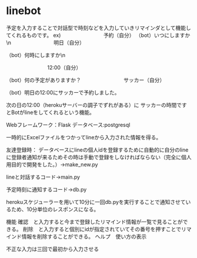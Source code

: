 # linebot
予定を入力することで対話型で時刻などを入力していきリマインダとして機能してくれるものです。
ex)
　　　　　　　　予約（自分）
   （bot）いつにしますか\n
　　　　　　　　明日（自分）

   （bot）何時にしますか\n
   
　　　　　　　　12:00（自分）

   （bot）何の予定がありますか？
　　　　　　　　サッカー（自分）
    
   （bot）明日の12:00にサッカーで予約しました。
   
   次の日の12:00（herokuサーバーの調子でずれがある）に  サッカーの時間ですとBotがlineをしてくれるという機能。
  
  Webフレームワーク：Flask
  データベース:postgresql
  
  一時的にExcelファイルをつかってlineから入力された情報を得る。

友達登録時：
データベースにlineの個人idを登録するために自動的に自分のlineに登録者通知が来るためその時は手動で登録をしなければならない（完全に個人用目的で開発をした。）→make_new.py

lineと対話するコード→main.py

予定時刻に通知するコード→db.py

herokuスケジューラーを用いて10分に一回db.pyを実行することで通知させているため、10分単位のレスポンスになる。

機能
確認　と入力すると今まで登録したリマインド情報が一覧で見ることができる。
削除　と入力すると個別にidが指定されていてその番号を押すことでリマインド情報を削除することができる。
ヘルプ　使い方の表示

不正な入力は三回で最初から入力させる

